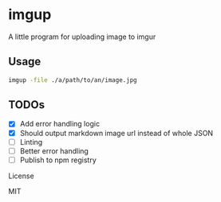 # imgup

A little program for uploading image to imgur

## Usage

```sh
imgup -file ./a/path/to/an/image.jpg
```

## TODOs

- [x] Add error handling logic
- [x] Should output markdown image url instead of whole JSON
- [ ] Linting
- [ ] Better error handling
- [ ] Publish to npm registry

License

MIT
